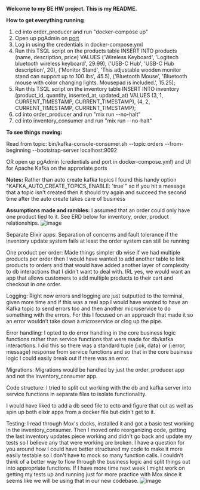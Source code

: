 **Welcome to my BE HW project. This is my README.**

**How to get everything running**
  
1. cd into order_producer and run "docker-compose up"
2. Open up pgAdmin on [port](http://127.0.0.1:9090/)
3. Log in using the credentials in docker-compose.yml
4. Run this TSQL script on the products table 
   INSERT INTO products (name, description, price) VALUES
  ('Wireless Keyboard', 'Logitech bluetooth wireless keyboard', 29.99),
  ('USB-C Hub', 'USB-C Hub description', 20),
  ('Monitor Stand', 'This adjustable wooden monitor stand can support up to 100 lbs', 45.5),
  ('Bluetooth Mouse', 'Bluetooth mouse with color changing lights. Mousepad is included.', 15.25);
5. Run this TSQL script on the inventory table
   INSERT INTO inventory (product_id, quantity, inserted_at, updated_at) VALUES
  (3, 1, CURRENT_TIMESTAMP, CURRENT_TIMESTAMP),
  (4, 2, CURRENT_TIMESTAMP, CURRENT_TIMESTAMP);
7. cd into order_producer and run "mix run --no-halt"
8. cd into inventory_consumer and run "mix run --no-halt"

**To see things moving:**

Read from topic: 
bin/kafka-console-consumer.sh --topic orders --from-beginning --bootstrap-server localhost:9092

OR open up pgAdmin (credentials and port in docker-compose.yml) and UI for Apache Kafka on the approriate ports

**Notes:**
Rather than auto create kafka topics I found this handy option "KAFKA_AUTO_CREATE_TOPICS_ENABLE: 'true'" so if you hit a message that a topic isn't created then it should try again and succeed the second time after the auto create takes care of business

**Assumptions made and rambles:**
I assumed that an order could only have one product tied to it. See ERD below for inventory, order, product relationships. 
![image](https://github.com/user-attachments/assets/97cfcdbd-3f93-44bc-bf4c-c46820c21576)

Separate Elixir apps: Separation of concerns and fault tolerance  if the inventory update system fails at least the order system can still be running

One product per order: Made things simpler db wise if we had multiple products per order then I would have wanted to add another table to link products to orders and that would have added another layer of complexity to db interactions that I didn't want to deal with. IRL yes, we would want an app that allows customers to add multiple products to their cart and checkout in one order. 

Logging: Right now errors and logging are just outputted to the terminal, given more time and if this was a real app I would have wanted to have an Kafka topic to send errors too and then another microservice to do something with the errors. For this I focused on an approach that made it so an error wouldn’t take down a microservice or clog up the pipe. 

Error handling: I opted to do error handling in the core business logic functions rather than service functions that were made for db/kafka interactions. I did this so there was a standard tuple {:ok, data} or {:error, message} response from service functions and so that in the core business logic I could easily break out if there was an error. 

Migrations: Migrations would be handled by just the order_producer app and not the inventory_consumer app. 

Code structure: I tried to split out working with the db and kafka server into service functions in separate files to isolate functionality.  

I would have liked to add a db seed file to ecto and figure that out as well as spin up both elixir apps from a docker file but didn't get to it. 

Testing: I read through Mox's docks, installed it and got a basic test working in the inventory_consumer. Then I moved onto reorganizing code, getting the last inventory updates piece working and didn't go back and update my tests so I believe any that were working are broken. I have a question for you around how I could have better structured my code to make it more easily testable so I don't have to mock so many function calls. I couldn’t think of a better way to flow through the business logic and split things out into appropriate functions. If I have more time next week I might work on getting my tests up and running just for more practice with Mox since it seems like we will be using that in our new codebase. 
![image](https://github.com/user-attachments/assets/3513e3bf-f7fb-409b-9a99-303f3c2c3f90)



